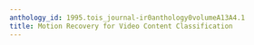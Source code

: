 ```yaml
---
anthology_id: 1995.tois_journal-ir0anthology0volumeA13A4.1
title: Motion Recovery for Video Content Classification
---
```

